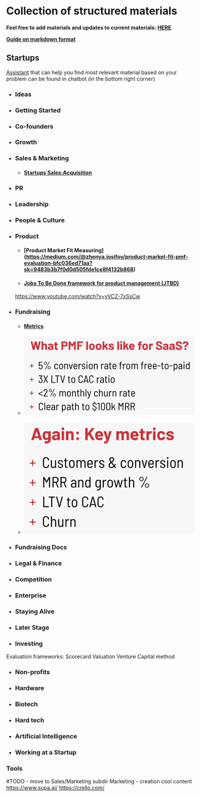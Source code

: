 # Collection of structured materials

**Feel free to add materials and updates to current materials: [HERE](https://github.com/evios/evios.github.io/)**

[**Guide on markdown format**](https://guides.github.com/features/mastering-markdown/)

## Startups
[Assistant](https://ender.ai/startup_mentor/) that can help you find most relevant material based on your problem can be found in chatbot (in the bottom right corner)

* ### Ideas

* ### Getting Started

* ### Co-founders

* ### Growth

* ### Sales & Marketing
  * #### [Startups Sales:Acquisition](https://evios.github.io/startups/sales)

* ### PR

* ### Leadership

* ### People & Culture

* ### Product
  * #### [Product Market Fit Measuring] (https://medium.com/@zhenya.iosifov/product-market-fit-pmf-evaluation-bfc036ed71aa?sk=9483b3b7f0d0d505fde1ce8f4132b868)
  
  * #### [Jobs To Be Done framework for product management (JTBD)](https://medium.com/@zhenya.iosifov/jobs-to-be-done-framework-for-product-management-jtbd-395ab03aff8f)
  https://www.youtube.com/watch?v=yVCZ-7xSsCw
  
* ### Fundraising
  * #### [Metrics](https://evios.github.io/startups/presentations/Presentation%20on%20Metrics.pdf)
  * #### ![Metrics](startups/images/metrics_1.png)
  * #### ![Metrics](startups/images/metrics_2.png)

* ### Fundraising Docs

* ### Legal & Finance

* ### Competition

* ### Enterprise

* ### Staying Alive

* ### Later Stage

* ### Investing
Evaluation frameworks:
Scorecard Valuation
Venture Capital method

* ### Non-profits

* ### Hardware

* ### Biotech

* ### Hard tech

* ### Artificial Intelligence

* ### Working at a Startup


### Tools
#TODO - move to Sales/Marketing subdir
Marketing - creation cool content
https://www.supa.ai/
https://crello.com/
